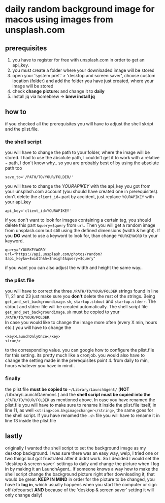 # daily random background image for macos using images from unsplash.com  
## prerequisites
1. you have to register for free with unsplash.com in order to get an api_key.   
2. you must create a folder where your downloaded image will be stored   
3. open your 'system pref.' > 'desktop and screen saver', choose custom location (folder) and add the folder you have just created, where your image will be stored  
4. check **change picture:** and change it to **daily**  
5. install jq via homebrew -> **brew install jq**

## how to  
if you checked all the prerequisites you will have to adjust the shell skript and the plist.file.  
### the shell script  
you will have to change the path to your folder, where the image will be stored. I had to use the absolute path, I couldn't get it to work with a relative `~` path, I don't know why.. so you are probably best of by using the absolute path too  
```shell
save_to='/PATH/TO/YOUR/FOLDER/'
```    
you will have to change the *YOURAPIKEY* with the api_key you got from your unsplash.com account (you should have created one in prerequisites). don't delete the `client_id=` part by accident, just replace `YOURAPIKEY` with your api_key  
```shell
api_key='client_id=YOURAPIKEY'
```   
if you don't want to look for images containing a certain tag, you should delete this part `&query=$query` from `url`. Then you will get a random image from unsplash.com but still using the defined dimensions (width & height). If you **DO** want to use a keyword to look for, than change `YOURKEYWORD` to your keyword.   
```shell
query='YOURKEYWORD'
url="https://api.unsplash.com/photos/random?$api_key&w=$width&h=$height&query=$query"
```    

if you want you can also adjust the width and height the same way..   

### the plist.file
you will have to correct the three `/PATH/TO/YOUR/FOLDER` strings found in line 11, 21 and 23 just make sure you **don't** delete the rest of the strings. Being `get_and_set_backgroundimage.sh`, `startup.stdout` and `startup.stderr`. The stdout and stderr file will be created automatically. The shell script file `get_and_set_backgroundimage.sh` must be copied to your `/PATH/TO/YOUR/FOLDER`.  
In case you would like to change the image more often (every X min, hours etc.) you will have to change the  
```
<key>LaunchOnlyOnce</key>
<true/>
```  
to the corresponding value. you can google how to configure the plist.file for this setting. its pretty much like a cronjob. you would also have to change the setting made in the prerequisites point 4. from daily to min, hours whatever you have in mind..   

### finally  
the plist.file **must be copied to** `~/Library/LaunchAgent/` (**NOT** /Library/LaunchDaemons ) and the **shell script must be copied into the** `/PATH/TO/YOUR/FOLDER` as mentioned above. In case you have renamed the plist.file you will have to make sure to rename it inside the plist.file itself, in line 11, as well `<string>com.bkgimagechanger</string>`, the same goes for the shell script. If you have renamed the `.sh` file you will have to rename it in line 13 inside the plist.file  

## lastly  
originally I wanted the shell script to set the background image as my desktop background. I was sure there was an easy way, welp, I tried one or two things but got frustrated after it didnt work. So I decided I would set the 'desktop & screen saver' settings to daily and change the picture when I log in by making it an LaunchAgent.. If someone knows a way how to make the shell script change the background picture right after downloading it, that would be great. **KEEP IN MIND** in order for the picture to be changed, you have to **log in**, which usually happens when you start the computer or sign off (ofcourse) **AND** because of the 'desktop & screen saver' setting it will only change daily!  
